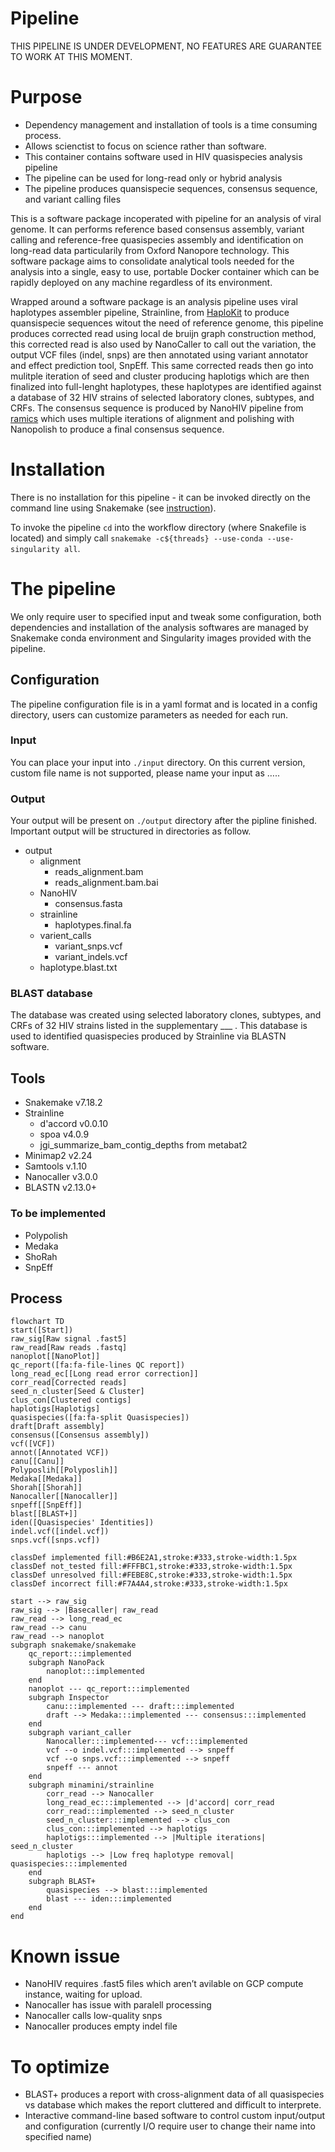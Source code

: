 # Pipeline
THIS PIPELINE IS UNDER DEVELOPMENT, NO FEATURES ARE GUARANTEE TO WORK AT THIS MOMENT.
# Purpose

- Dependency management and installation of tools is a time consuming process.
- Allows scienctist to focus on science rather than software.
- This container contains software used in HIV quasispecies analysis pipeline
- The pipeline can be used for long-read only or hybrid analysis
- The pipeline produces quansispecie sequences, consensus sequence, and variant calling files

This is a software package incoperated with pipeline for an analysis of viral genome. It can performs reference based consensus assembly, variant calling and reference-free quasispecies assembly and identification on long-read data particularily from Oxford Nanopore technology. This software package aims to consolidate analytical tools needed for the analysis into a single, easy to use, portable Docker container which can be rapidly deployed on any machine regardless of its environment.

Wrapped around a software package is an analysis pipeline uses viral haplotypes assembler pipeline, Strainline, from [HaploKit](https://github.com/HaploKit) to produce quansispecie sequences witout the need of reference genome, this pipeline produces corrected read using local de bruijn graph construction method, this corrected read is also used by NanoCaller to call out the variation, the output VCF files (indel, snps) are then annotated using variant annotator and effect prediction tool, SnpEff. This same corrected reads then go into mulitple iteration of seed and cluster producing haplotigs which are then finalized into full-lenght haplotypes, these haplotypes are identified against a database of 32 HIV strains of selected laboratory clones, subtypes, and CRFs. The consensus sequence is produced by NanoHIV pipeline from [ramics](https://github.com/ramics) which uses multiple iterations of alignment and polishing with Nanopolish to produce a final consensus sequence.

# Installation

There is no installation for this pipeline - it can be invoked directly on the command line using Snakemake (see [instruction](https://snakemake.readthedocs.io/en/stable/getting_started/installation.html)).

To invoke the pipeline `cd` into the workflow directory (where Snakefile is located) and simply call `snakemake -c${threads} --use-conda --use-singularity all`.

# The pipeline

We only require user to specified input and tweak some configuration, both dependencies and installation of the analysis softwares are managed by Snakemake conda environment and Singularity images provided with the pipeline.

## Configuration

The pipeline configuration file is in a yaml format and is located in a config directory, users can customize parameters as needed for each run.

### Input

You can place your input into `./input` directory. On this current version, custom file name is not supported, please name your input as …..

### Output

Your output will be present on `./output` directory after the pipline finished. Important output will be structured in directories as follow.

- output
    - alignment
        - reads_alignment.bam
        - reads_alignment.bam.bai
    - NanoHIV
        - consensus.fasta
    - strainline
        - haplotypes.final.fa
    - varient_calls
        - variant_snps.vcf
        - variant_indels.vcf
    - haplotype.blast.txt

### BLAST database

The database was created using selected laboratory clones, subtypes, and CRFs of 32 HIV strains listed in the supplementary ___ . This database is used to identified quasispecies produced by Strainline via BLASTN software.

## Tools

- Snakemake v7.18.2
- Strainline
    - d'accord v0.0.10
    - spoa v4.0.9
    - jgi_summarize_bam_contig_depths from metabat2
- Minimap2 v2.24
- Samtools v.1.10
- Nanocaller v3.0.0
- BLASTN v2.13.0+

### To be implemented

- Polypolish
- Medaka
- ShoRah
- SnpEff

## Process

```mermaid
flowchart TD
start([Start])
raw_sig[Raw signal .fast5]
raw_read[Raw reads .fastq]
nanoplot[[NanoPlot]]
qc_report([fa:fa-file-lines QC report])
long_read_ec[[Long read error correction]]
corr_read[Corrected reads]
seed_n_cluster[Seed & Cluster]
clus_con[Clustered contigs]
haplotigs[Haplotigs]
quasispecies([fa:fa-split Quasispecies])
draft[Draft assembly]
consensus([Consensus assembly])
vcf([VCF])
annot([Annotated VCF])
canu[[Canu]]
Polyposlih[[Polyposlih]]
Medaka[[Medaka]]
Shorah[[Shorah]]
Nanocaller[[Nanocaller]]
snpeff[[SnpEff]]
blast[[BLAST+]]
iden([Quasispecies' Identities])
indel.vcf([indel.vcf])
snps.vcf([snps.vcf])

classDef implemented fill:#B6E2A1,stroke:#333,stroke-width:1.5px
classDef not_tested fill:#FFFBC1,stroke:#333,stroke-width:1.5px
classDef unresolved fill:#FEBE8C,stroke:#333,stroke-width:1.5px
classDef incorrect fill:#F7A4A4,stroke:#333,stroke-width:1.5px

start --> raw_sig
raw_sig --> |Basecaller| raw_read
raw_read --> long_read_ec
raw_read --> canu
raw_read --> nanoplot
subgraph snakemake/snakemake
    qc_report:::implemented
    subgraph NanoPack
        nanoplot:::implemented
    end
    nanoplot --- qc_report:::implemented
	subgraph Inspector
        canu:::implemented --- draft:::implemented
		draft --> Medaka:::implemented --- consensus:::implemented
    end
    subgraph variant_caller
        Nanocaller:::implemented--- vcf:::implemented
        vcf --o indel.vcf:::implemented --> snpeff
        vcf --o snps.vcf:::implemented --> snpeff
        snpeff --- annot
    end
    subgraph minamini/strainline
        corr_read --> Nanocaller
        long_read_ec:::implemented --> |d'accord| corr_read
        corr_read:::implemented --> seed_n_cluster
        seed_n_cluster:::implemented --> clus_con
        clus_con:::implemented --> haplotigs
        haplotigs:::implemented --> |Multiple iterations| seed_n_cluster
        haplotigs --> |Low freq haplotype removal| quasispecies:::implemented
    end
    subgraph BLAST+
        quasispecies --> blast:::implemented
        blast --- iden:::implemented
    end
end
```

# Known issue

- NanoHIV requires .fast5 files which aren’t avilable on GCP compute instance, waiting for upload.
- Nanocaller has issue with paralell processing
- Nanocaller calls low-quality snps
- Nanocaller produces empty indel file

# To optimize

- BLAST+ produces a report with cross-alignment data of all quasispecies vs database which makes the report cluttered and difficult to interprete.
- Interactive command-line based software to control custom input/output and configuration (currently I/O require user to change their name into specified name)
